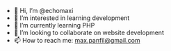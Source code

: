- 👋 Hi, I’m @echomaxi
- 👀 I’m interested in learning development
- 🌱 I’m currently learning PHP
- 💞️ I’m looking to collaborate on website development
- 📫 How to reach me: max.panfil@gmail.com

<!---
echomaxi/echomaxi is a ✨ special ✨ repository because its `README.md` (this file) appears on your GitHub profile.
You can click the Preview link to take a look at your changes.
--->
